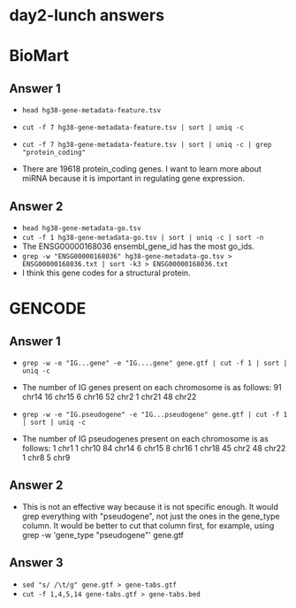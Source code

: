 # day2-lunch answers

# BioMart
## Answer 1

- `head hg38-gene-metadata-feature.tsv`
- `cut -f 7 hg38-gene-metadata-feature.tsv | sort | uniq -c`

- `cut -f 7 hg38-gene-metadata-feature.tsv | sort | uniq -c | grep "protein_coding"`
- There are 19618 protein_coding genes. I want to learn more about miRNA because it is important in regulating gene expression.

## Answer 2

- `head hg38-gene-metadata-go.tsv`
- `cut -f 1 hg38-gene-metadata-go.tsv | sort | uniq -c | sort -n`
- The ENSG00000168036 ensembl_gene_id has the most go_ids. 
- `grep -w "ENSG00000168036" hg38-gene-metadata-go.tsv > ENSG00000168036.txt | sort -k3 > ENSG00000168036.txt`
- I think this gene codes for a structural protein.

# GENCODE
## Answer 1

- `grep -w -e "IG...gene" -e "IG....gene" gene.gtf | cut -f 1 | sort | uniq -c`
- The number of IG genes present on each chromosome is as follows:
  91 chr14
  16 chr15
   6 chr16
  52 chr2
   1 chr21
  48 chr22

- `grep -w -e "IG.pseudogene" -e "IG...pseudogene" gene.gtf | cut -f 1 | sort | uniq -c`
- The number of IG pseudogenes present on each chromosome is as follows:
   1 chr1
   1 chr10
  84 chr14
   6 chr15
   8 chr16
   1 chr18
  45 chr2
  48 chr22
   1 chr8
   5 chr9

## Answer 2

- This is not an effective way because it is not specific enough. It would grep everything with "pseudogene", not just the ones in the gene_type column. It would be better to cut that column first, for example, using grep -w 'gene_type "pseudogene"' gene.gtf


## Answer 3

- `sed "s/ /\t/g" gene.gtf > gene-tabs.gtf`
- `cut -f 1,4,5,14 gene-tabs.gtf > gene-tabs.bed`
